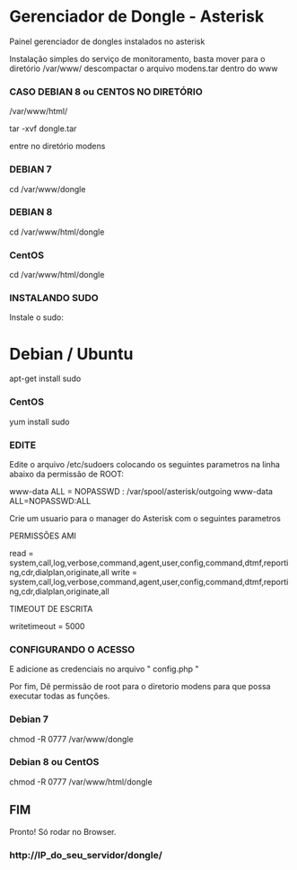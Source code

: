 # Gerenciador de Dongle - Asterisk #

Painel gerenciador de dongles instalados no asterisk

Instalação simples do serviço de monitoramento, basta mover para o
diretório /var/www/ descompactar o arquivo modens.tar dentro do www

### CASO DEBIAN 8 ou CENTOS NO DIRETÓRIO ###

/var/www/html/

tar -xvf dongle.tar


entre no diretório modens

### DEBIAN 7 ###
cd /var/www/dongle

### DEBIAN 8 ###
cd /var/www/html/dongle

### CentOS ###

cd /var/www/html/dongle

### INSTALANDO SUDO ###
Instale o sudo:
# Debian / Ubuntu
apt-get install sudo

### CentOS ###
 yum install sudo

### EDITE ###
Edite o arquivo /etc/sudoers colocando os seguintes parametros na linha abaixo da permissão de ROOT:

www-data ALL = NOPASSWD : /var/spool/asterisk/outgoing
www-data ALL=NOPASSWD:ALL

Crie um usuario para o manager do Asterisk com o seguintes parametros

PERMISSÕES AMI

read = system,call,log,verbose,command,agent,user,config,command,dtmf,reporting,cdr,dialplan,originate,all
write = system,call,log,verbose,command,agent,user,config,command,dtmf,reporting,cdr,dialplan,originate,all

TIMEOUT DE ESCRITA

writetimeout = 5000

### CONFIGURANDO O ACESSO ###
E adicione as credenciais no arquivo " config.php "


Por fim, Dê permissão de root para o diretorio modens para que possa executar todas as funções.

### Debian 7 ###
chmod -R 0777 /var/www/dongle

### Debian 8 ou CentOS ###
chmod -R 0777 /var/www/html/dongle


## FIM ##

Pronto! Só rodar no Browser.

### http://IP_do_seu_servidor/dongle/ ###
